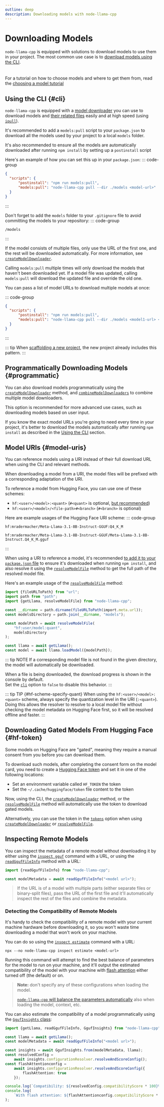 ```yaml
---
outline: deep
description: Downloading models with node-llama-cpp
---
```

# Downloading Models
`node-llama-cpp` is equipped with solutions to download models to use them in your project.
The most common use case is to [download models using the CLI](#cli).

<div class="tip custom-block" style="padding-top: 8px">

For a tutorial on how to choose models and where to get them from, read the [choosing a model tutorial](./choosing-a-model)

</div>

## Using the CLI {#cli}
`node-llama-cpp` is equipped with a [model downloader](../cli/pull) you can use to download models and [their related files](../api/functions/createModelDownloader.md) easily and at high speed (using [`ipull`](https://www.npmjs.com/package/ipull)).

It's recommended to add a `models:pull` script to your `package.json` to download all the models used by your project to a local `models` folder.

It's also recommended to ensure all the models are automatically downloaded after running `npm install` by setting up a `postinstall` script

Here's an example of how you can set this up in your `package.json`:
::: code-group
```json [<code>package.json</code>]
{
  "scripts": {
      "postinstall": "npm run models:pull",
      "models:pull": "node-llama-cpp pull --dir ./models <model-url>"
  }
}
```
:::

Don't forget to add the `models` folder to your `.gitignore` file to avoid committing the models to your repository:
::: code-group
``` [<code>.gitignore</code>]
/models
```
:::

If the model consists of multiple files, only use the URL of the first one, and the rest will be downloaded automatically.
For more information, see [`createModelDownloader`](../api/functions/createModelDownloader).

Calling `models:pull` multiple times will only download the models that haven't been downloaded yet.
If a model file was updated, calling `models:pull` will download the updated file and override the old one.

You can pass a list of model URLs to download multiple models at once:

::: code-group
```json [<code>package.json</code>]
{
  "scripts": {
      "postinstall": "npm run models:pull",
      "models:pull": "node-llama-cpp pull --dir ./models <model1-url> <model2-url> <model3-url>"
  }
}
```
:::

::: tip
When [scaffolding a new project](./index.md#scaffold-new-project), the new project already includes this pattern.
:::

## Programmatically Downloading Models {#programmatic}
You can also download models programmatically using the [`createModelDownloader`](../api/functions/createModelDownloader.md) method,
and [`combineModelDownloaders`](../api/functions/combineModelDownloaders.md) to combine multiple model downloaders.

This option is recommended for more advanced use cases, such as downloading models based on user input.

If you know the exact model URLs you're going to need every time in your project, it's better to download the models
automatically after running `npm install` as described in the [Using the CLI](#cli) section.

## Model URIs {#model-uris}
You can reference models using a URI instead of their full download URL when using the CLI and relevant methods.

When downloading a model from a URI, the model files will be prefixed with a corresponding adaptation of the URI.

To reference a model from Hugging Face, you can use one of these schemes:
* `hf:<user>/<model>:<quant>` (`#<quant>` is optional, [but recommended](#hf-scheme-specify-quant))
* `hf:<user>/<model>/<file-path>#<branch>` (`#<branch>` is optional)

Here are example usages of the Hugging Face URI scheme:
::: code-group
```[With quant]
hf:mradermacher/Meta-Llama-3.1-8B-Instruct-GGUF:Q4_K_M
```
```[Specific file]
hf:mradermacher/Meta-Llama-3.1-8B-Instruct-GGUF/Meta-Llama-3.1-8B-Instruct.Q4_K_M.gguf
```
:::

When using a URI to reference a model,
it's recommended [to add it to your `package.json` file](#cli) to ensure it's downloaded when running `npm install`,
and also resolve it using the [`resolveModelFile`](../api/functions/resolveModelFile.md) method to get the full path of the resolved model file.

Here's an example usage of the [`resolveModelFile`](../api/functions/resolveModelFile.md) method:
```typescript
import {fileURLToPath} from "url";
import path from "path";
import {getLlama, resolveModelFile} from "node-llama-cpp";

const __dirname = path.dirname(fileURLToPath(import.meta.url));
const modelsDirectory = path.join(__dirname, "models");

const modelPath = await resolveModelFile(
    "hf:user/model:quant",
    modelsDirectory
);

const llama = await getLlama();
const model = await llama.loadModel({modelPath});
```

::: tip NOTE
If a corresponding model file is not found in the given directory, the model will automatically be downloaded.

When a file is being downloaded, the download progress is shown in the console by default.
<br/>
Set the [`cli`](../api/type-aliases/ResolveModelFileOptions#cli) option to `false` to disable this behavior.
:::

::: tip TIP {#hf-scheme-specify-quant}
When using the `hf:<user>/<model>:<quant>` scheme, always specify the quantization level in the URI (`:<quant>`).
<br/>
Doing this allows the resolver to resolve to a local model file without checking the model metadata on Hugging Face first,
so it will be resolved offline and faster.
:::

## Downloading Gated Models From Hugging Face {#hf-token}
Some models on Hugging Face are "gated", meaning they require a manual consent from you before you can download them.

To download such models, after completing the consent form on the model card, you need to create a [Hugging Face token](https://huggingface.co/docs/hub/en/security-tokens) and set it in one of the following locations:
* Set an environment variable called `HF_TOKEN` the token
* Set the `~/.cache/huggingface/token` file content to the token

Now, using the CLI, the [`createModelDownloader`](../api/functions/createModelDownloader.md) method,
or the [`resolveModelFile`](../api/functions/resolveModelFile.md) method will automatically use the token to download gated models.

Alternatively, you can use the token in the [`tokens`](../api/type-aliases/ModelDownloaderOptions.md#tokens) option when using [`createModelDownloader`](../api/functions/createModelDownloader.md) or [`resolveModelFile`](../api/functions/resolveModelFile.md).

## Inspecting Remote Models
You can inspect the metadata of a remote model without downloading it by either using the [`inspect gguf`](../cli/inspect/gguf.md) command with a URL,
or using the [`readGgufFileInfo`](../api/functions/readGgufFileInfo.md) method with a URL:
```typescript
import {readGgufFileInfo} from "node-llama-cpp";

const modelMetadata = await readGgufFileInfo("<model url>");
```
> If the URL is of a model with multiple parts (either separate files or binary-split files),
> pass the URL of the first file and it'll automatically inspect the rest of the files and combine the metadata.

### Detecting the Compatibility of Remote Models
It's handy to check the compatibility of a remote model with your current machine hardware before downloading it,
so you won't waste time downloading a model that won't work on your machine.

You can do so using the [`inspect estimate`](../cli/inspect/estimate.md) command with a URL:
```shell
npx --no node-llama-cpp inspect estimate <model-url>
```

Running this command will attempt to find the best balance of parameters for the model to run on your machine,
and it'll output the estimated compatibility of the model with your machine with [flash attention](./tips-and-tricks.md#flash-attention) either turned off (the default) or on.

> **Note:** don't specify any of these configurations when loading the model.
> 
> [`node-llama-cpp` will balance the parameters automatically](./index.md#gpu-support) also when loading the model,
> context, etc.

You can also estimate the compatibility of a model programmatically using the [`GgufInsights` class](../api/classes/GgufInsights.md):
```typescript
import {getLlama, readGgufFileInfo, GgufInsights} from "node-llama-cpp";

const llama = await getLlama();
const modelMetadata = await readGgufFileInfo("<model url>");

const insights = await GgufInsights.from(modelMetadata, llama);
const resolvedConfig =
    await insights.configurationResolver.resolveAndScoreConfig();
const flashAttentionconfig =
    await insights.configurationResolver.resolveAndScoreConfig({
        flashAttention: true
    });

console.log(`Compatibility: ${resolvedConfig.compatibilityScore * 100}%`);
console.log(
    `With flash attention: ${flashAttentionconfig.compatibilityScore * 100}%`
);
```
